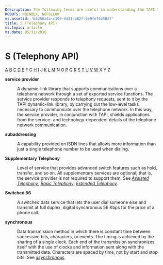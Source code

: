 ```yaml
---
Description: The following terms are useful in understanding the TAPI technology.
ROBOTS: NOINDEX, NOFOLLOW
ms.assetid: 'b4256a4a-c19e-4431-b62f-9e9fef4b5827'
title: S (Telephony API)
ms.topic: article
ms.date: 05/31/2018
---
```


# S (Telephony API)

[A](a-tapgloss.md) [B](b-tapgloss.md) [C](c-tapgloss.md) [D](d-tapgloss.md) [E](e-tapgloss.md) F G [H](h-tapgloss.md) [I](i-tapgloss.md) J [K](k-tapgloss.md) [L](l-tapgloss.md) [M](m-tapgloss.md) N O [P](p-tapgloss.md) Q [R](r-tapgloss.md) S [T](t-tapgloss.md) [U](u-tapgloss.md) [V](v-tapgloss.md) [W](w-tapgloss.md) X Y Z

<dl> <dt>

<span id="tapi2.service_provider_tapgloss"></span><span id="TAPI2.SERVICE_PROVIDER_TAPGLOSS"></span>**service provider**
</dt> <dd>

A dynamic-link library that supports communications over a telephone network through a set of exported service functions. The service provider responds to telephony requests, sent to it by the TAPI dynamic-link library, by carrying out the low-level tasks necessary to communicate over the telephone network. In this way, the service provider, in conjunction with TAPI, shields applications from the service- and technology-dependent details of the telephone network communication.

</dd> <dt>

<span id="tapi2.subaddressing_tapgloss"></span><span id="TAPI2.SUBADDRESSING_TAPGLOSS"></span>**subaddressing**
</dt> <dd>

A capability provided on ISDN lines that allows more information than just a single telephone number to be used when dialing.

</dd> <dt>

<span id="tapi2.supplementary_telephony_tapgloss"></span><span id="TAPI2.SUPPLEMENTARY_TELEPHONY_TAPGLOSS"></span>**Supplementary Telephony**
</dt> <dd>

Level of service that provides advanced switch features such as hold, transfer, and so on. All supplementary services are optional; that is, the service provider is not required to support them. See [*Assisted Telephony*](a-tapgloss.md), [*Basic Telephony*](b-tapgloss.md), [*Extended Telephony*](e-tapgloss.md#tapi2.extended_telephony_tapgloss).

</dd> <dt>

<span id="tapi2.switched_56_tapgloss"></span><span id="TAPI2.SWITCHED_56_TAPGLOSS"></span>**Switched 56**
</dt> <dd>

A switched data service that lets the user dial someone else and transmit at full duplex, digital synchronous 56 Kbps for the price of a phone call.

</dd> <dt>

<span id="tapi2.synchronous_tapgloss"></span><span id="TAPI2.SYNCHRONOUS_TAPGLOSS"></span>**synchronous**
</dt> <dd>

Data transmission method in which there is constant time between successive bits, characters, or events. The timing is achieved by the sharing of a single clock. Each end of the transmission synchronizes itself with the use of clocks and information sent along with the transmitted data. Characters are spaced by time, not by start and stop bits. See [*asynchronous*](a-tapgloss.md).

</dd> </dl>

 

 



